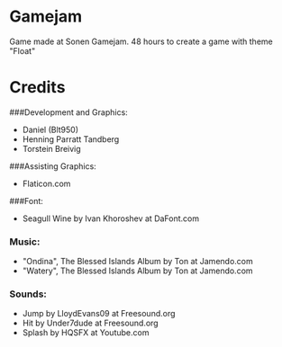 # Gamejam
Game made at Sonen Gamejam. 48 hours to create a game with theme "Float"

# Credits

###Development and Graphics:
- Daniel (Blt950)
- Henning Parratt Tandberg
- Torstein Breivig

###Assisting Graphics:
- Flaticon.com

###Font:
- Seagull Wine by Ivan Khoroshev at DaFont.com

### Music:
- "Ondina", The Blessed Islands Album by Ton at Jamendo.com
- "Watery", The Blessed Islands Album by Ton at Jamendo.com

### Sounds:
- Jump by LloydEvans09 at Freesound.org
- Hit by Under7dude at Freesound.org
- Splash by HQSFX at Youtube.com
